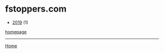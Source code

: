 # fstoppers.com

  * [2019](./fstoppers-com-2019.md) (1)

[homepage](https://fstoppers.com/)

----

[Home](../index.md)

